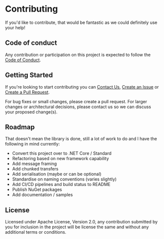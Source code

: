 # Contributing

If you'd like to contribute, that would be fantastic as we could definitely use your help!


## Code of conduct

Any contribution or participation on this project is expected to follow the [Code of Conduct](CODE_OF_CONDUCT.md).


## Getting Started

If you're looking to start contributing you can [Contact Us](https://www.acslive.com.au/contact/), [Create an Issue](https://github.com/Johno-ACSLive/ACS-Messaging/issues) or [Create a Pull Request](https://github.com/Johno-ACSLive/ACS-Messaging/pulls).

For bug fixes or small changes, please create a pull request. For larger changes or architectural decisions, please contact us so we can discuss your proposed change(s).


## Roadmap

That doesn't mean the library is done, still a lot of work to do and I have the following in mind currently:
- Convert this project over to .NET Core / Standard
- Refactoring based on new framework capability
- Add message framing
- Add chunked transfers
- Add serialisation (maybe or can be optional)
- Standardise on naming conventions (varies slightly)
- Add CI/CD pipelines and build status to README
- Publish NuGet packages
- Add documentation / samples


## License

Licensed under Apache License, Version 2.0, any contribution submitted by you for inclusion in the project will be license the same and without any additional terms or conditions.
